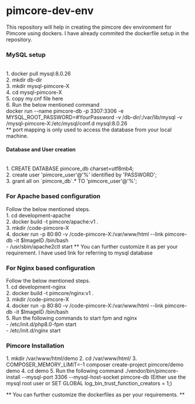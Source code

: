# pimcore-dev-env
This repository will help in creating the pimcore dev environment for Pimcore using dockers.
I have already commited the dockerfile setup in the repository. </br>
<h3>MySQL setup</h3> </br>
1. docker pull mysql:8.0.26 </br>
2. mkdir db-dir </br>
3. mkdir mysql-pimcore-X </br>
4. cd mysql-pimcore-X </br>
5. copy my.cnf file here </br>
6. Run the below mentioned command <br/>
docker run --name pimcore-db -p 3307:3306  -e MYSQL_ROOT_PASSWORD=#YourPassword -v /db-dir/:/var/lib/mysql -v /mysql-pimcore-X:/etc/mysql/conf.d  mysql:8.0.26 </br>
** port mapping is only used to access the database from your local machine.</br>
<h4>Database and User creation</h4></br>
1. CREATE DATABASE pimcore_db charset=utf8mb4; </br>
2. create user 'pimcore_user'@'%' identified by 'PASSWORD'; </br>
3. grant all on `pimcore_db`.* TO 'pimcore_user'@'%'; </br>

<h3>For Apache based configuration </h3> Follow the below mentioned steps.</br>
1. cd development-apache </br>
2. docker build -t pimcore/apache:v1 . </br>
3. mkdir /code-pimcore-X </br>
4. docker run -p 80:80 -v /code-pimcore-X:/var/www/html --link pimcore-db  -it $ImageID  /bin/bash </br>
   - /usr/sbin/apache2ctl start
 ** You can further customize it as per your requirement. I have used link for referring to mysql database </br>
<h3>For Nginx based configuration </h3>  Follow the below mentioned steps. </br>
1. cd development-nginx </br>
2. docker build -t pimcore/nginx:v1 . </br>
3. mkdir /code-pimcore-X </br>
4. docker run -p 80:80 -v /code-pimcore-X:/var/www/html --link pimcore-db  -it $ImageID  /bin/bash </br>
5. Run the following commands to start fpm and nginx </br>
   - /etc/init.d/php8.0-fpm start </br>
   - /etc/init.d/nginx start </br>

<h3> Pimcore Installation </h3>
1. mkdir /var/www/html/demo
2. cd /var/www/html/
3. COMPOSER_MEMORY_LIMIT=-1 composer create-project pimcore/demo demo
4. cd demo
5. Run the following command
./vendor/bin/pimcore-install --mysql-port 3306 --mysql-host-socket pimcore-db  (Either use the mysql root user or SET GLOBAL log_bin_trust_function_creators = 1;)


** You can further customize the dockerfiles as per your requirements. ** </br>
